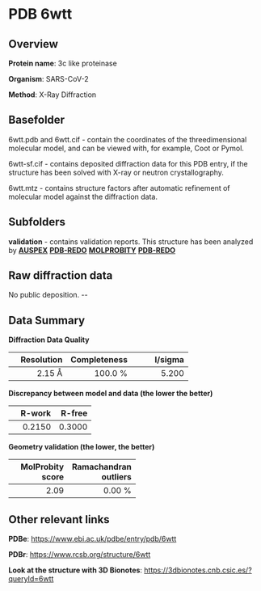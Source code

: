 # PDB 6wtt

## Overview

**Protein name**: 3c like proteinase

**Organism**: SARS-CoV-2

**Method**: X-Ray Diffraction

## Basefolder

6wtt.pdb and 6wtt.cif - contain the coordinates of the threedimensional molecular model, and can be viewed with, for example, Coot or Pymol.

6wtt-sf.cif - contains deposited diffraction data for this PDB entry, if the structure has been solved with X-ray or neutron crystallography.

6wtt.mtz - contains structure factors after automatic refinement of molecular model against the diffraction data.

## Subfolders





**validation** - contains validation reports. This structure has been analyzed by [**AUSPEX**](https://github.com/thorn-lab/coronavirus_structural_task_force/tree/master/pdb/3c_like_proteinase/SARS-CoV-2/6wtt/validation/auspex) [**PDB-REDO**](https://github.com/thorn-lab/coronavirus_structural_task_force/tree/master/pdb/3c_like_proteinase/SARS-CoV-2/6wtt/validation/pdb-redo) [**MOLPROBITY**](https://github.com/thorn-lab/coronavirus_structural_task_force/tree/master/pdb/3c_like_proteinase/SARS-CoV-2/6wtt/validation/molprobity) [**PDB-REDO**](https://github.com/thorn-lab/coronavirus_structural_task_force/blob/master/pdb/3c_like_proteinase/SARS-CoV-2/6wtt/validation/Xtriage_output.log) 

## Raw diffraction data

No public deposition. --<br> 

## Data Summary
**Diffraction Data Quality**

|   | Resolution | Completeness| I/sigma |
|---|-------------:|----------------:|--------------:|
|   |2.15 Å|100.0 %|<img width=50/>5.200|

**Discrepancy between model and data (the lower the better)**

|   | **R-work**| **R-free**   
|---|-------------:|----------------:|           
||  0.2150|  0.3000|

**Geometry validation (the lower, the better)**

|   |**MolProbity<br>score**| **Ramachandran<br>outliers** 
|---|-------------:|----------------:|
||  2.09|  0.00 %|

 

 



## Other relevant links 
**PDBe**:  https://www.ebi.ac.uk/pdbe/entry/pdb/6wtt
 
**PDBr**: https://www.rcsb.org/structure/6wtt 

**Look at the structure with 3D Bionotes**: https://3dbionotes.cnb.csic.es/?queryId=6wtt

